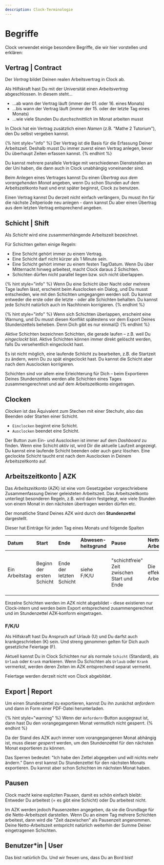 ```yaml
---
description: Clock-Terminologie
---
```


# Begriffe

Clock verwendet einige besondere Begriffe, die wir hier vorstellen und erklären:

## Vertrag \| Contract

Der _Vertrag_ bildet Deinen realen Arbeitsvertrag in Clock ab.

Als Hilfskraft hast Du mit der Universität einen _Arbeitsvertrag_ abgeschlossen. In diesem steht...

* ...ab wann der Vertrag läuft \(immer der 01. oder 16. eines Monats\)
* ...bis wann der Vertrag läuft \(immer der 15. oder der letzte Tag eines Monats\)
* ...wie viele Stunden Du _durchschnittlich_ im Monat arbeiten musst

In Clock hat ein Vertrag zusätzlich einen _Namen_ \(z.B. "Mathe 2 Tutorium"\), den Du selbst vergeben kannst.

{% hint style="info" %}
Der Vertrag ist die Basis für die Erfassung Deiner Arbeitszeit. Deshalb musst Du immer zuerst einen Vertrag anlegen, bevor Du überhaupt Zeiten erfassen kannst.
{% endhint %}

Du kannst mehrere parallele Verträge mit verschiedenen Dienststellen an der Uni haben, die dann auch in Clock unabhängig voneinander sind.

Beim Anlegen eines Vertrages kannst Du einen _Übertrag aus dem vorangehenden Monat_ angeben, wenn Du schon Stunden auf dem Arbeitszeitkonto hast und erst später beginnst, Clock zu benutzen.

Einen Vertrag kannst Du derzeit nicht einfach verlängern, Du musst ihn für die nächste Zeitperiode neu anlegen - dann kannst Du aber einen Übertrag aus dem letzten Vertrag entsprechend angeben.

## Schicht \| Shift

Als _Schicht_ wird eine zusammenhängende Arbeitszeit bezeichnet.

Für Schichten gelten einige Regeln:

* Eine Schicht gehört immer zu einem Vertrag.
* Eine Schicht darf nicht kürzer als 1 Minute sein.
* Eine Schicht gehört immer zu einem festen Tag/Datum. Wenn Du über Mitternacht hinweg arbeitest, macht Clock daraus 2 Schichten.
* Schichten dürfen nicht parallel liegen bzw. sich nicht überlappen.

{% hint style="info" %}
Wenn Du eine Schicht über Nacht oder mehrere Tage laufen lässt, erscheint beim Ausclocken ein Dialog, und Du musst entscheiden, wie mit den Schichten umgegangen werden soll. Du kannst entweder die erste oder die letzte - oder alle Schichten behalten. Du kannst jede Schicht natürlich auch im Nachhinein korrigieren.
{% endhint %}

{% hint style="info" %}
Wenn sich Schichten überlappen, erscheint eine Warnung, und Du musst diesen Konflikt spätestens vor dem Export Deines Stundenzettels beheben. Denn Dich gibt es nur einmal😉
{% endhint %}

_Aktive_ Schichten bezeichnen Schichten, die gerade laufen – z.B. weil Du _eingeclockt_ bist. Aktive Schichten können immer direkt gelöscht werden, falls Du versehentlich eingeclockt hast.

Es ist nicht möglich, eine laufende Schlicht zu bearbeiten, z.B. die Startzeit zu ändern, wenn Du zu spät eingeclockt hast. Du kannst die Schicht aber nach dem Ausclocken korrigieren.

Schichten sind vor allem eine Erleichterung für Dich – beim Exportieren Deines Stundenzettels werden alle Schichten eines Tages zusammengerechnet und auf dem Arbeitszeitkonto eingetragen.

## Clocken

_Clocken_ ist das Äquivalent zum Stechen mit einer Stechuhr, also das Beenden oder Starten einer Schicht.

* `Einclocken` beginnt eine Schicht.
* `Ausclocken` beendet eine Schicht.

Der Button zum Ein- und Ausclocken ist immer auf dem _Dashboard_ zu finden. Wenn eine Schicht _aktiv_ ist, wird Dir die aktuelle Laufzeit angezeigt. Du kannst eine laufende Schicht beenden oder auch ganz löschen. Eine geclockte Schicht taucht erst nach dem Ausclocken in Deinem Arbeitszeitkonto auf.

## Arbeitszeitkonto \| AZK

Das _Arbeitszeitkonto_ \(AZK\) ist eine vom Gesetzgeber vorgeschriebene Zusammenfassung Deiner geleisteten Arbeitszeit. Das Arbeitszeitkonto unterliegt besonderen Regeln, z.B. wird darin festgelegt, wie viele Stunden von einem Monat in den nächsten übertragen werden dürfen etc.

Der monatliche Stand Deines AZK wird durch den **Stundenzettel** dargestellt.

Dieser hat Einträge für jeden Tag eines Monats und folgende Spalten

| Datum | Start | Ende | Abwesen-heitsgrund | Pause | Netto-Arbeitszeit | F/K/U |
| :--- | :--- | :--- | :--- | :--- | :--- | :--- |
| Ein Arbeitstag | Beginn der ersten Schicht | Ende der letzten Schicht | siehe F/K/U | "schichtfreie" Zeit zwischen Start und Ende | Die effektive Arbeitszeit | Zeiten, die Feiertag, Krankheit oder Urlaub sind. |

Einzelne Schichten werden im AZK nicht abgebildet - diese existieren nur Clock-intern und werden beim Export entsprechend zusammengerechnet und im Stundenzettel AZK-konform eingetragen.

### F/K/U

Als Hilfskraft hast Du Anspruch auf Urlaub \(U\) und Du darfst auch krankgeschrieben \(K\) sein. Und streng genommen gelten für Dich auch gesetzliche Feiertage \(F\).

Aktuell kannst Du in Clock Schichten nur als normale `Schicht` \(Standard\), als `Urlaub` oder `Krank` markieren. Wenn Du Schichten als `Urlaub` oder `Krank` vermerkst, werden deren Zeiten im AZK entsprechend separat vermerkt.

Feiertage werden derzeit nicht von Clock abgebildet.

## Export \| Report

Um einen Stundenzettel zu exportieren, kannst Du ihn zunächst _anfordern_ und dann in Form einer PDF-Datei herunterladen.

{% hint style="warning" %}
Wenn der `Anfordern`-Button ausgegraut ist, dann hast Du den vorangegangenen Monat vermutlich nicht gesperrt.
{% endhint %}

Da der Stand des AZK auch immer vom vorangegangenen Monat abhängig ist, muss dieser _gesperrt_ werden, um den Stundenzettel für den nächsten Monat exportieren zu können.

Das Sperren bedeutet: "Ich habe den Zettel abgegeben und will nichts mehr ändern." Dann erst kannst Du Stundenzettel für den nächsten Monats exportieren. Du kannst aber schon Schichten im nächsten Monat haben.

## Pausen

Clock macht keine expliziten Pausen, damit es schön einfach bleibt: Entweder Du arbeitest \(= es gibt eine Schicht\) oder Du arbeitest nicht.

Im AZK werden jedoch Pausenzeiten angegeben, da sie die Grundlage für die Netto-Arbeitszeit darstellen. Wenn Du an einem Tag mehrere Schichten arbeitest, dann wird die "Zeit dazwischen" als Pausenzeit angenommen. Deine Netto-Arbeitszeit entspricht natürlich weiterhin der Summe Deiner eingetragenen Schichten.

## Benutzer\*in \| User

Das bist natürlich Du. Und wir freuen uns, dass Du an Bord bist!

